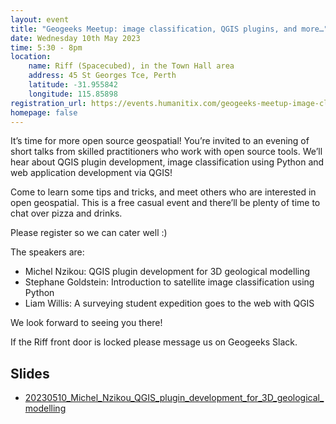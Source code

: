 ```yaml
---
layout: event
title: "Geogeeks Meetup: image classification, QGIS plugins, and more…"
date: Wednesday 10th May 2023
time: 5:30 - 8pm
location:
    name: Riff (Spacecubed), in the Town Hall area
    address: 45 St Georges Tce, Perth
    latitude: -31.955842
    longitude: 115.85898
registration_url: https://events.humanitix.com/geogeeks-meetup-image-classification-qgis-plugins-and-more
homepage: false
---
```

It’s time for more open source geospatial! You’re invited to an evening of short talks from skilled practitioners who work with open source tools.
We’ll hear about QGIS plugin development, image classification using Python and web application development via QGIS!

Come to learn some tips and tricks, and meet others who are interested in open geospatial.
This is a free casual event and there’ll be plenty of time to chat over pizza and drinks. 

Please register so we can cater well :)

The speakers are:

* Michel Nzikou: QGIS plugin development for 3D geological modelling
* Stephane Goldstein: Introduction to satellite image classification using Python
* Liam Willis: A surveying student expedition goes to the web with QGIS

We look forward to seeing you there!

If the Riff front door is locked please message us on Geogeeks Slack.

## Slides

* [20230510_Michel_Nzikou_QGIS_plugin_development_for_3D_geological_modelling](./0510_image-classification-qgis-plugins/20230510_Michel_Nzikou_QGIS_plugin_development_for_3D_geological_modelling.pdf)
